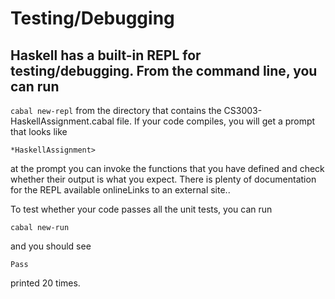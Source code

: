 # Testing/Debugging
## Haskell has a built-in REPL for testing/debugging. From the command line, you can run

```cabal new-repl```
from the directory that contains the CS3003-HaskellAssignment.cabal file. If your code compiles, you will get a prompt that looks like

```*HaskellAssignment> ```

at the prompt you can invoke the functions that you have defined and check whether their output is what you expect. There is plenty of documentation for the REPL available onlineLinks to an external site.. 

To test whether your code passes all the unit tests, you can run

```cabal new-run```

and you should see

```Pass```

printed 20 times.